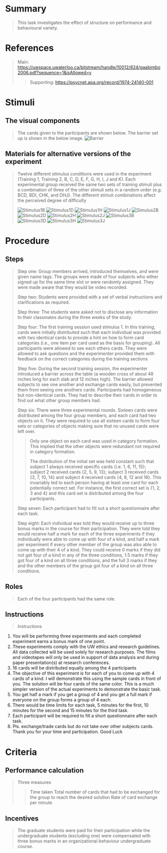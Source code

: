# Summary
> This task investigates the effect of structure on performance and behavioural variety.

# References
> Main: https://uwspace.uwaterloo.ca/bitstream/handle/10012/824/gaabimbo2006.pdf?sequence=1&isAllowed=y 
> > Supporting: https://psycnet.apa.org/record/1974-24140-001 

# Stimuli
## The visual components
> The cards given to the participants are shown below.
> The barrier set up is shown in the below image.
> ![Barrier](images/Barrier.jpg)

## Materials for alternative versions of the experiment 
> Twelve different stimulus conditions were used in the experiment (Training 1, Training 2,
B, C, D, E, F, G, H, I, J and K). Each experimental group received the
same two sets of training stimuli plus a combination of three of the other stimuli sets in a
random order (e.g. BCD, BDI, CHK, and DHJ).
>The different stimuli combinations affect the perceived degree of difficulty
>
> ![Stimulus1B](images/Stimulus1B.jpg)
> ![Stimulus1D](images/Stimulus1D.jpg)
> ![Stimulus1H](images/Stimulus1H.jpg)
> ![Stimulus1J](images/Stimulus1J.jpg)
> ![Simulus2B](images/Simulus2B.jpg)
> ![Stimulus2D](images/Stimulus2D.jpg)
> ![Stimulus2H](images/Stimulus2H.jpg)
> ![Stimulus2J](images/Stimulus2J.jpg)
> ![Stimulus3B](images/Stimulus3B.jpg)
> ![Stimulus3D](images/Stimulus3D.jpg)
> ![Stimulus3H](images/Stimulus3H.jpg)
> ![Stimulus3J](images/Stimulus3J.jpg)

# Procedure
## Steps
> Step one: Group members arrived, introduced themselves, and were given name tags. The groups were made of four subjects who either signed up
for the same time slot or were randomly assigned. They were made aware that they would be video recorded.
> 
> Step two: Students were provided with a set of verbal instructions and clarifications as required.
> 
> Step three: The students were asked not to disclose any information to their classmates during the three weeks of the study.
> 
> Step four: The first training session used stimulus 1. In this training, cards were initially distributed such that each individual was provided with two identical cards to provide a hint on how to form card categories (i.e., one item per card used as the basis for
grouping). All participants were allowed to see each others cards. They were allowed to ask questions and the experimenter provided them with feedback on the correct categories during the training sections
>
> Step five: During the second training session, the experimenter introduced a barrier across the table (a wooden cross of about 48 inches long for each slab and 12 inches high). The barrier allowed subjects to see one another and exchange cards easily, but prevented them from seeing one anothers cards. Participants had homogeneous but non-identical cards. They had to describe their cards in order to find out what other group members had.
> 
>Step six: There were three experimental rounds. Sixteen cards were distributed among the four group members, and each card had two
objects on it. They were required to use all sixteen cards to form four sets or categories of objects making sure that no unused cards were left over.
>> Only one object on each card was used in category formation. This implied that the other objects were redundant not required in category formation.
>> 
>> The distribution of the initial set was held constant such that subject 1 always received specific cards {i.e. 1, 6, 11, 15}; subject 2 received cards {2, 5, 9,  13}; subject 3 received cards {3, 7, 10, 14} and subject 4 received cards {4, 8, 12 and 16}. This invariably led to each person having at least one card for each potentially correct set. For instance, the first correct set is {1, 2, 3 and 4} and this card set is distributed among the four participants. 
>
> Step seven: Each participant had to fill out a short questionnaire after each task.
> 
> Step eight: Each individual was told they would receive up to three bonus marks in the course for their participation. They were told they would receive half a mark for each of the three experiments if they individually were able to come up with four of a kind, and half a mark per experiment if every other member of the group was also able to come up with their 4 of a kind. They could receive 0 marks if they did not get four of a kind in any of the three conditions, 1.5 marks if they got four of a kind on all three conditions, and the full 3 marks if they and the other members of the group got four of a kind on all three conditions.

## Roles 
> Each of the four participants had the same role.

## Instructions
> Instructions
1. You will be performing three experiments and each completed experiment earns a
bonus mark of one point.
2. These experiments comply with the UW ethics and research guidelines. All data
collected will be used solely for research purposes. The films and videotapes will
only be used in support of data analysis and during paper presentation(s) at
research conferences.
3. 16 cards will be distributed equally among the 4 participants
4. The objective of this experiment is for each of you to come up with 4 cards of a
kind. I will demonstrate this using the sample cards in front of you. The solution
will be four cards of the same color. This is a much simpler version of the actual
experiments to demonstrate the basic task.
5. You get half a mark if you get a group of 4 and you get a full mark if everyone on
the group forms a group of 4 each.
6. There would be time limits for each task, 5 minutes for the first, 10 minutes for
the second and 15 minutes for the third task.
7. Each participant will be required to fill a short questionnaire after each task.
8. Pls. exchange/trade cards but do not take over other subjects cards.
Thank you for your time and participation.
Good Luck 
# Criteria
## Performance calculation
> Three measures
> > Time taken
> > Total number of cards that had to be exchanged for the group to reach the desired solution
> > Rate of card exchange per minute
## Incentives
>  The graduate students were paid for their participation while the undergraduate students (excluding one) were compensated with three bonus marks in an organizational behaviour undergraduate course. 
